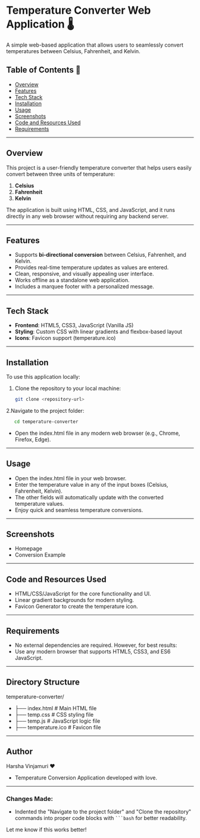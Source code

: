 # Temperature Converter Web Application 🌡️

A simple web-based application that allows users to seamlessly convert temperatures between Celsius, Fahrenheit, and Kelvin.

## Table of Contents :bookmark_tabs:
- [Overview](#overview)
- [Features](#features)
- [Tech Stack](#tech-stack)
- [Installation](#installation)
- [Usage](#usage)
- [Screenshots](#screenshots)
- [Code and Resources Used](#code-and-resources-used)
- [Requirements](#requirements)

---

## Overview
This project is a user-friendly temperature converter that helps users easily convert between three units of temperature:
1. **Celsius**
2. **Fahrenheit**
3. **Kelvin**

The application is built using HTML, CSS, and JavaScript, and it runs directly in any web browser without requiring any backend server.

---

## Features
- Supports **bi-directional conversion** between Celsius, Fahrenheit, and Kelvin.
- Provides real-time temperature updates as values are entered.
- Clean, responsive, and visually appealing user interface.
- Works offline as a standalone web application.
- Includes a marquee footer with a personalized message.

---

## Tech Stack
- **Frontend**: HTML5, CSS3, JavaScript (Vanilla JS)
- **Styling**: Custom CSS with linear gradients and flexbox-based layout
- **Icons**: Favicon support (temperature.ico)

---

## Installation
To use this application locally:
1. Clone the repository to your local machine:
   ```bash
   git clone <repository-url>
2.Navigate to the project folder:
   ```bash
      cd temperature-converter
   ```
- Open the index.html file in any modern web browser (e.g., Chrome, Firefox, Edge).

---

## Usage
- Open the index.html file in your web browser.
- Enter the temperature value in any of the input boxes (Celsius, Fahrenheit, Kelvin).
- The other fields will automatically update with the converted temperature values.
- Enjoy quick and seamless temperature conversions.

---

## Screenshots
- Homepage
- Conversion Example

---

## Code and Resources Used
- HTML/CSS/JavaScript for the core functionality and UI.
- Linear gradient backgrounds for modern styling.
- Favicon Generator to create the temperature icon.

---

## Requirements

- No external dependencies are required. However, for best results:
- Use any modern browser that supports HTML5, CSS3, and ES6 JavaScript.

---

## Directory Structure

temperature-converter/
- ├── index.html       # Main HTML file
- ├── temp.css         # CSS styling file
- ├── temp.js          # JavaScript logic file
- ├── temperature.ico  # Favicon file

---

## Author

Harsha Vinjamuri ❤️
- Temperature Conversion Application developed with love.

---

### Changes Made:
- Indented the "Navigate to the project folder" and "Clone the repository" commands into proper code blocks with ` ```bash ` for better readability.

Let me know if this works better!

